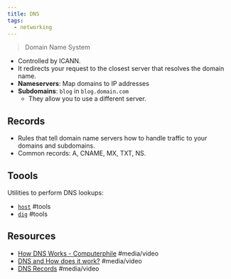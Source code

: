 ```yaml
---
title: DNS
tags:
  - networking
---
```


> Domain Name System

- Controlled by ICANN.
- It redirects your request to the closest server that resolves the domain name.
- **Nameservers**: Map domains to IP addresses
- **Subdomains**: `blog` in `blog.domain.com`
  - They allow you to use a different server.

## Records

- Rules that tell domain name servers how to handle traffic to your domains and subdomains.
- Common records: A, CNAME, MX, TXT, NS.

## Toools

Utilities to perform DNS lookups:

- [`host`](https://linux.die.net/man/1/host) #tools
- [`dig`](https://linux.die.net/man/1/dig) #tools

## Resources

- [How DNS Works - Computerphile](https://youtu.be/uOfonONtIuk) #media/video
- [DNS and How does it work?](https://youtu.be/Wj0od2ag5sk) #media/video
- [DNS Records](https://youtu.be/7lxgpKh_fRY) #media/video
